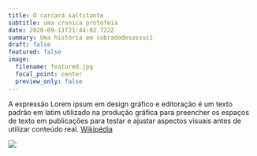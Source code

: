 ```yaml
---
title: O carcará saltitante
subtitle: uma cronica protofeia
date: 2020-09-11T21:44:02.722Z
summary: Uma história em sobradodesassuií
draft: false
featured: false
image:
  filename: featured.jpg
  focal_point: center
  preview_only: false
---
```

A expressão Lorem ipsum em design gráfico e editoração é um texto padrão em latim utilizado na produção gráfica para preencher os espaços de texto em publicações para testar e ajustar aspectos visuais antes de utilizar conteúdo real. [Wikipédia](https://pt.wikipedia.org/wiki/Lorem_ipsum)



![](logo.jpg)
